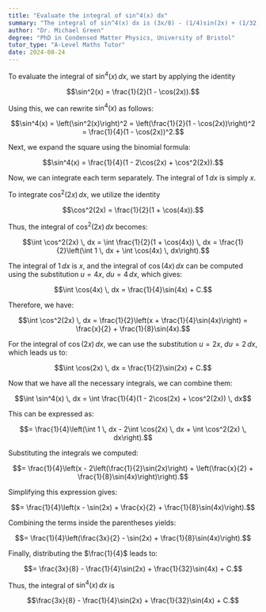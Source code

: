 ```yaml
---
title: "Evaluate the integral of sin^4(x) dx"
summary: "The integral of sin^4(x) dx is (3x/8) - (1/4)sin(2x) + (1/32)sin(4x) + C."
author: "Dr. Michael Green"
degree: "PhD in Condensed Matter Physics, University of Bristol"
tutor_type: "A-Level Maths Tutor"
date: 2024-08-24
---
```


To evaluate the integral of $\sin^4(x) \, dx$, we start by applying the identity 

$$\sin^2(x) = \frac{1}{2}(1 - \cos(2x)).$$ 

Using this, we can rewrite $\sin^4(x)$ as follows:

$$\sin^4(x) = \left(\sin^2(x)\right)^2 = \left(\frac{1}{2}(1 - \cos(2x))\right)^2 = \frac{1}{4}(1 - \cos(2x))^2.$$

Next, we expand the square using the binomial formula:

$$\sin^4(x) = \frac{1}{4}(1 - 2\cos(2x) + \cos^2(2x)).$$

Now, we can integrate each term separately. The integral of $1 \, dx$ is simply $x$. 

To integrate $\cos^2(2x) \, dx$, we utilize the identity 

$$\cos^2(2x) = \frac{1}{2}(1 + \cos(4x)).$$ 

Thus, the integral of $\cos^2(2x) \, dx$ becomes:

$$\int \cos^2(2x) \, dx = \int \frac{1}{2}(1 + \cos(4x)) \, dx = \frac{1}{2}\left(\int 1 \, dx + \int \cos(4x) \, dx\right).$$

The integral of $1 \, dx$ is $x$, and the integral of $\cos(4x) \, dx$ can be computed using the substitution $u = 4x$, $du = 4 \, dx$, which gives:

$$\int \cos(4x) \, dx = \frac{1}{4}\sin(4x) + C.$$

Therefore, we have:

$$\int \cos^2(2x) \, dx = \frac{1}{2}\left(x + \frac{1}{4}\sin(4x)\right) = \frac{x}{2} + \frac{1}{8}\sin(4x).$$

For the integral of $\cos(2x) \, dx$, we can use the substitution $u = 2x$, $du = 2 \, dx$, which leads us to:

$$\int \cos(2x) \, dx = \frac{1}{2}\sin(2x) + C.$$

Now that we have all the necessary integrals, we can combine them:

$$\int \sin^4(x) \, dx = \int \frac{1}{4}(1 - 2\cos(2x) + \cos^2(2x)) \, dx$$

This can be expressed as:

$$= \frac{1}{4}\left(\int 1 \, dx - 2\int \cos(2x) \, dx + \int \cos^2(2x) \, dx\right).$$

Substituting the integrals we computed:

$$= \frac{1}{4}\left(x - 2\left(\frac{1}{2}\sin(2x)\right) + \left(\frac{x}{2} + \frac{1}{8}\sin(4x)\right)\right).$$

Simplifying this expression gives:

$$= \frac{1}{4}\left(x - \sin(2x) + \frac{x}{2} + \frac{1}{8}\sin(4x)\right).$$

Combining the terms inside the parentheses yields:

$$= \frac{1}{4}\left(\frac{3x}{2} - \sin(2x) + \frac{1}{8}\sin(4x)\right).$$

Finally, distributing the $\frac{1}{4}$ leads to:

$$= \frac{3x}{8} - \frac{1}{4}\sin(2x) + \frac{1}{32}\sin(4x) + C.$$

Thus, the integral of $\sin^4(x) \, dx$ is 

$$\frac{3x}{8} - \frac{1}{4}\sin(2x) + \frac{1}{32}\sin(4x) + C.$$
    
